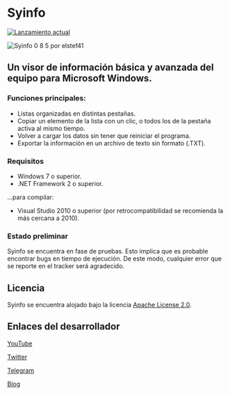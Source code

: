 # Syinfo
[![Lanzamiento actual](https://img.shields.io/github/v/release/elstef41/syinfo?include_prereleases)](https://github.com/elstef41/syinfo/releases)

![Syinfo 0 8 5 por elstef41](https://user-images.githubusercontent.com/19848495/169536522-8f77a5b9-67d1-4587-b02d-a3f3089caa05.png)
## Un visor de información básica y avanzada del equipo para Microsoft Windows.

### Funciones principales:
- Listas organizadas en distintas pestañas.
- Copiar un elemento de la lista con un clic, o todos los de la pestaña activa al mismo tiempo.
- Volver a cargar los datos sin tener que reiniciar el programa.
- Exportar la información en un archivo de texto sin formato (.TXT).

### Requisitos
* Windows 7 o superior.
* .NET Framework 2 o superior.

...para compilar:
* Visual Studio 2010 o superior (por retrocompatibilidad se recomienda la más cercana a 2010).

### Estado preliminar
Syinfo se encuentra en fase de pruebas. Esto implica que es probable encontrar bugs en tiempo de ejecución. De este modo, cualquier error que se reporte en el tracker será agradecido.

## Licencia
Syinfo se encuentra alojado bajo la licencia [Apache License 2.0](https://www.apache.org/licenses/LICENSE-2.0.html).

## Enlaces del desarrollador
[YouTube](https://www.youtube.com/user/elstef41)

[Twitter](https://twitter.com/elstef41)

[Telegram](https://t.me/elstef41)

[Blog](https://elstef41.com)
